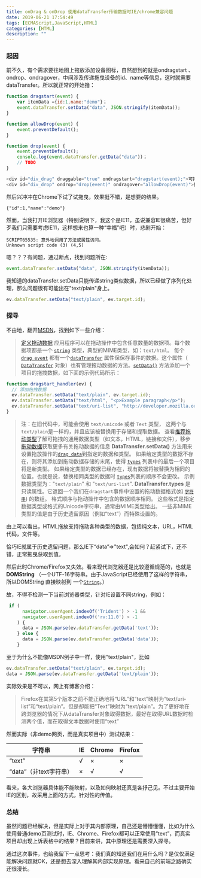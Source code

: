 ```yaml
---
title: onDrag & onDrop 使用dataTransfer传输数据时IE/chrome兼容问题
date: 2019-06-21 17:54:49
tags: [ECMAScript,JavaScript,HTML]
categories: [HTML]
description: ""
---
```


### 起因

前不久，有个需求要往地图上拖放添加设备图标，自然想到的就是ondragstart 、ondrop、ondragover，中间涉及传递拖曳设备的id、name等信息，这时就需要dataTransfer。所以就正常的开始撸：

```js
function dragstart(event) {
    var itemData ={id:1,name:"demo"}；
    event.dataTransfer.setData("data", JSON.stringify(itemData));
}

function allowDrop(event) {
    event.preventDefault();
}

function drop(event) {
    event.preventDefault();
    console.log(event.dataTransfer.getData("data"))；
    // TODO
}

<div id="div_drag" draggable="true" ondragstart="dragstart(event);">可拖曳元素</div>
<div id="div_drop" ondrop="drop(event)" ondragover="allowDrop(event)">拖曳放置区</div>

```

然后兴冲冲在Chrome下试了试拖曳，效果挺不错，是想要的结果。

```
{"id":1,"name":"demo"}
```

然而，当我打开IE浏览器（特别说明下，我这个是IE11，虽说兼容IE很痛苦，但好歹我们只需要考虑IE11，这样想来也算一种“幸福”吧）时，悲剧开始：

```
SCRIPT65535: 意外地调用了方法或属性访问。
Unknown script code (3) (4,5)
```

嗯？？？有问题，通过断点，找到问题所在:

```js
event.dataTransfer.setData("data", JSON.stringify(itemData));
```

我知道的dataTransfer.setData只能传递string类似数据，所以已经做了序列化处理，那么问题很有可能出在"text/plain"身上。

```js
ev.dataTransfer.setData("text/plain", ev.target.id);
```

### 探寻

不由地，翻开[MSDN](<https://developer.mozilla.org/zh-CN/docs/Web/API/HTML_Drag_and_Drop_API>)，找到如下一些介绍：

>[定义拖动数据](https://developer.mozilla.org/zh-CN/docs/Web/API/HTML_Drag_and_Drop_API#定义拖动数据)
应用程序可以在拖动操作中包含任意数量的数据项。每个数据项都是一个  [`string`](https://developer.mozilla.org/zh-CN/docs/Web/API/DOMString) 类型，典型的MIME类型，如：`text/html`。
每个 [`drag event`](https://developer.mozilla.org/zh-CN/docs/Web/API/DragEvent)  都有一个[`dataTransfer`](https://developer.mozilla.org/zh-CN/docs/Web/API/DragEvent/dataTransfer) 属性保保存事件的数据。这个属性（ [`DataTransfer`](https://developer.mozilla.org/zh-CN/docs/Web/API/DataTransfer) 对象）也有管理拖动数据的方法。[`setData()`](https://developer.mozilla.org/zh-CN/docs/Web/API/DataTransfer/setData) 方法添加一个项目的拖拽数据，如下面的示例代码所示：

```js
function dragstart_handler(ev) {
  // 添加拖拽数据
  ev.dataTransfer.setData("text/plain", ev.target.id);
  ev.dataTransfer.setData("text/html", "<p>Example paragraph</p>");
  ev.dataTransfer.setData("text/uri-list", "http://developer.mozilla.org");
}
```

>注：在旧代码中，可能会使用 `text/unicode` 或者 `Text` 类型， 这两个与 `text/plain`是一样的，并且应该被替换用于存储和提取数据。
>查看[推荐拖动类型](https://developer.mozilla.org/zh-CN/docs/DragDrop/Recommended_Drag_Types)了解可拖拽的通用数据类型（如文本，HTML，链接和文件），移步[拖动数据](https://developer.mozilla.org/zh-CN/docs/Web/Guide/HTML/Drag_operations#dragdata)获取更多有关拖动数据的信息
>**DataTransfer.setData()** 方法用来设置拖放操作的[`drag data`](https://developer.mozilla.org/zh-CN/docs/Web/API/DataTransfer)到指定的数据和类型。
如果给定类型的数据不存在，则将其添加到拖动数据存储的末尾，使得 [`types`](https://developer.mozilla.org/zh-CN/docs/Web/API/DataTransfer/types) 列表中的最后一个项目将是新类型。
如果给定类型的数据已经存在，现有数据将被替换为相同的位置。也就是说，替换相同类型的数据时 [`types`](https://developer.mozilla.org/zh-CN/docs/Web/API/DataTransfer/types)列表的顺序不会更改。
示例数据类型为："`text/plain`" 和 "`text/uri-list`".
>**DataTransfer.types** 是只读属性。它返回一个我们在`dragstart`事件中设置的拖动数据格式(如 [`字符串`](https://developer.mozilla.org/zh-CN/docs/Web/API/DOMString)) 的数组。 格式顺序与拖动操作中包含的数据顺序相同。
这些格式是指定数据类型或格式的Unicode字符串，通常由MIME类型给出。 一些非MIME类型的值是由于历史遗留原因（例如“text”）而特殊设置的。

由上可以看出，HTML拖放支持拖动各种类型的数据，包括纯文本，URL，HTML代码，文件等。

恰巧IE就属于历史遗留问题，那么IE下“data”=>"text",会如何？赶紧试下，还不错，正常拖曳获取到值。

然后此时Chrome/Firefox又失效。看来现代浏览器还是比较遵循规范的，也就是**DOMString** （一个UTF-16字符串。由于JavaScript已经使用了这样的字符串，所以DOMString 直接映射到 一个[`String`](https://developer.mozilla.org/zh-CN/docs/Web/JavaScript/Reference/String)。）

故，不得不检测一下当前浏览器类型，针对IE设置不同string，例如：

```js
 if (
      navigator.userAgent.indexOf('Trident') > -1 &&
      navigator.userAgent.indexOf('rv:11.0') > -1
    ) {
      data = JSON.parse(ev.dataTransfer.getData('text'));
    } else {
      data = JSON.parse(ev.dataTransfer.getData('data'));
    }
```

至于为什么不能像MSDN例子中一样，使用"text/plain"，比如

```js
ev.dataTransfer.setData("text/plain", ev.target.id);
data = JSON.parse(ev.dataTransfer.getData('text/plain'));
```

实际效果是不可以，网上有博客介绍：

> Firefox在其第5个版本之前不能正确地将“URL”和“text”映射为“text/uri-list”和“text/plain”。但是却能把“Text”映射为“text/plain”。为了更好地在跨浏览器的情况下从dataTransfer对象取得数据，最好在取得URL数据时检测两个值，而在取得文本数据时使用“text”

然而实际（非demo网页，而是真实项目中）测试结果：

| 字符串                 | IE   | Chrome | Firefox |
| ---------------------- | ---- | ------ | ------- |
| “text”                 | √    | ×      | ×       |
| “data”（非text字符串） | ×    | √      | √       |

看来，各大浏览器具体能不能映射，以及如何映射还真是各抒己见。不过主要开始IE的区别，故采用上面的方式，针对性的传值。

### 总结

虽然问题已经解决，但是实际上对于其内部原理，自己还是懵懵懂懂，比如为什么使用普通demo页测试时，IE、Chrome、Firefox都可以正常使用“text”，而真实项目却出现上诉表格中的结果？目前来讲，其中原理还是需要深入探寻。

通过这次事件，也给我留下一点思考：我们真的知道我们在用什么吗？是仅仅满足能解决问题就OK，还是想去深入理解其内部实现原理。看来自己的前端之路确实还很漫长。
